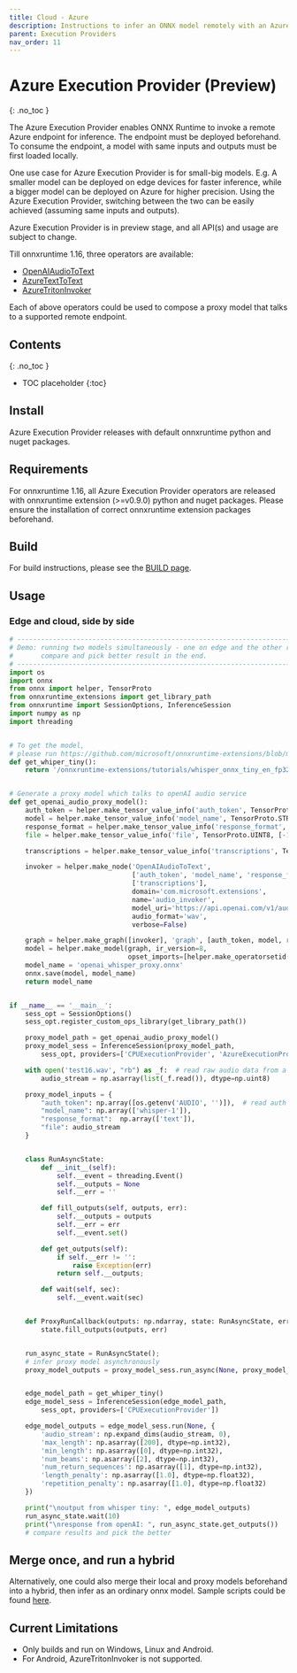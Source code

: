 ```yaml
---
title: Cloud - Azure
description: Instructions to infer an ONNX model remotely with an Azure endpoint
parent: Execution Providers
nav_order: 11
---
```


# Azure Execution Provider (Preview)
{: .no_toc }


The Azure Execution Provider enables ONNX Runtime to invoke a remote Azure endpoint for inference. The endpoint must be deployed beforehand.
To consume the endpoint, a model with same inputs and outputs must be first loaded locally.

One use case for Azure Execution Provider is for small-big models. E.g. A smaller model can be deployed on edge devices for faster inference,
while a bigger model can be deployed on Azure for higher precision. Using the Azure Execution Provider, switching between the two can be easily achieved (assuming same inputs and outputs). 

Azure Execution Provider is in preview stage, and all API(s) and usage are subject to change.

Till onnxruntime 1.16, three operators are available:

- [OpenAIAudioToText](https://github.com/microsoft/onnxruntime-extensions/blob/main/docs/custom_ops.md#openaiaudiototext)
- [AzureTextToText](https://github.com/microsoft/onnxruntime-extensions/blob/main/docs/custom_ops.md#azuretexttotext)
- [AzureTritonInvoker](https://github.com/microsoft/onnxruntime-extensions/blob/main/docs/custom_ops.md#azuretritoninvoker)

Each of above operators could be used to compose a proxy model that talks to a supported remote endpoint.

## Contents
{: .no_toc }

* TOC placeholder
{:toc}

## Install
Azure Execution Provider releases with default onnxruntime python and nuget packages.

## Requirements
For onnxruntime 1.16, all Azure Execution Provider operators are released with onnxruntime extension (>=v0.9.0) python and nuget packages.
Please ensure the installation of correct onnxruntime extension packages beforehand.

## Build

For build instructions, please see the [BUILD page](../build/eps.md#azure).

## Usage

### Edge and cloud, side by side

```python
# ---------------------------------------------------------------------------------------
# Demo: running two models simultaneously - one on edge and the other remotely by a proxy,
#       compare and pick better result in the end.
# ---------------------------------------------------------------------------------------
import os
import onnx
from onnx import helper, TensorProto
from onnxruntime_extensions import get_library_path
from onnxruntime import SessionOptions, InferenceSession
import numpy as np
import threading


# To get the model,
# please run https://github.com/microsoft/onnxruntime-extensions/blob/main/tutorials/whisper_e2e.py
def get_whiper_tiny():
    return '/onnxruntime-extensions/tutorials/whisper_onnx_tiny_en_fp32_e2e.onnx'


# Generate a proxy model which talks to openAI audio service
def get_openai_audio_proxy_model():
    auth_token = helper.make_tensor_value_info('auth_token', TensorProto.STRING, [1])
    model = helper.make_tensor_value_info('model_name', TensorProto.STRING, [1])
    response_format = helper.make_tensor_value_info('response_format', TensorProto.STRING, [-1])
    file = helper.make_tensor_value_info('file', TensorProto.UINT8, [-1])

    transcriptions = helper.make_tensor_value_info('transcriptions', TensorProto.STRING, [-1])

    invoker = helper.make_node('OpenAIAudioToText',
                               ['auth_token', 'model_name', 'response_format', 'file'],
                               ['transcriptions'],
                               domain='com.microsoft.extensions',
                               name='audio_invoker',
                               model_uri='https://api.openai.com/v1/audio/transcriptions',
                               audio_format='wav',
                               verbose=False)

    graph = helper.make_graph([invoker], 'graph', [auth_token, model, response_format, file], [transcriptions])
    model = helper.make_model(graph, ir_version=8,
                              opset_imports=[helper.make_operatorsetid('com.microsoft.extensions', 1)])
    model_name = 'openai_whisper_proxy.onnx'
    onnx.save(model, model_name)
    return model_name


if __name__ == '__main__':
    sess_opt = SessionOptions()
    sess_opt.register_custom_ops_library(get_library_path())

    proxy_model_path = get_openai_audio_proxy_model()
    proxy_model_sess = InferenceSession(proxy_model_path,
        sess_opt, providers=['CPUExecutionProvider', 'AzureExecutionProvider'])  # load AzureEP

    with open('test16.wav', "rb") as _f:  # read raw audio data from a local wav file
        audio_stream = np.asarray(list(_f.read()), dtype=np.uint8)

    proxy_model_inputs = {
        "auth_token": np.array([os.getenv('AUDIO', '')]),  # read auth from env variable
        "model_name": np.array(['whisper-1']),
        "response_format":  np.array(['text']),
        "file": audio_stream
    }


    class RunAsyncState:
        def __init__(self):
            self.__event = threading.Event()
            self.__outputs = None
            self.__err = ''

        def fill_outputs(self, outputs, err):
            self.__outputs = outputs
            self.__err = err
            self.__event.set()

        def get_outputs(self):
            if self.__err != '':
                raise Exception(err)
            return self.__outputs;

        def wait(self, sec):
            self.__event.wait(sec)


    def ProxyRunCallback(outputs: np.ndarray, state: RunAsyncState, err: str) -> None:
        state.fill_outputs(outputs, err)


    run_async_state = RunAsyncState();
    # infer proxy model asynchronously
    proxy_model_outputs = proxy_model_sess.run_async(None, proxy_model_inputs, ProxyRunCallback, run_async_state)


    edge_model_path = get_whiper_tiny()
    edge_model_sess = InferenceSession(edge_model_path,
        sess_opt, providers=['CPUExecutionProvider'])

    edge_model_outputs = edge_model_sess.run(None, {
        'audio_stream': np.expand_dims(audio_stream, 0),
        'max_length': np.asarray([200], dtype=np.int32),
        'min_length': np.asarray([0], dtype=np.int32),
        'num_beams': np.asarray([2], dtype=np.int32),
        'num_return_sequences': np.asarray([1], dtype=np.int32),
        'length_penalty': np.asarray([1.0], dtype=np.float32),
        'repetition_penalty': np.asarray([1.0], dtype=np.float32)
    })

    print("\noutput from whisper tiny: ", edge_model_outputs)
    run_async_state.wait(10)
    print("\nresponse from openAI: ", run_async_state.get_outputs())
    # compare results and pick the better
```

## Merge once, and run a hybrid

Alternatively, one could also merge their local and proxy models beforehand into a hybrid, then infer as an ordinary onnx model.
Sample scripts could be found [here](https://github.com/microsoft/onnxruntime-inference-examples/tree/main/python/AzureEP).

## Current Limitations

* Only builds and run on Windows, Linux and Android.
* For Android, AzureTritonInvoker is not supported.